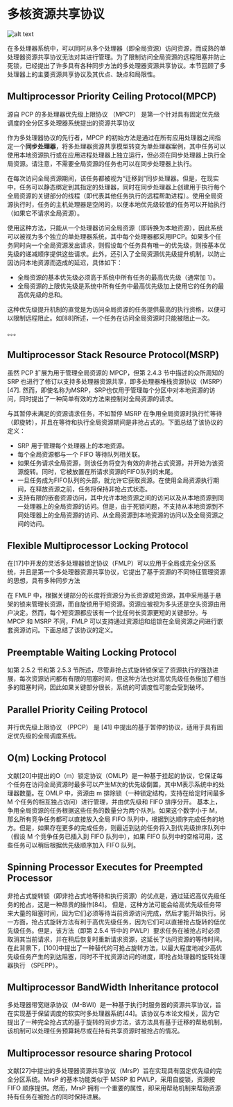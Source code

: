# 多核资源共享协议

![alt text](../../assets/images/xxp_image.png)

在多处理器系统中，可以同时从多个处理器（即全局资源）访问资源，而成熟的单处理器资源共享协议无法对其进行管理。为了限制访问全局资源的远程阻塞并防止死锁，已经提出了许多具有各种同步方法的多处理器资源共享协议。本节回顾了多处理器上的主要资源共享协议及其优点、缺点和局限性。

## Multiprocessor Priority Ceiling Protocol(MPCP)

源自 PCP 的多处理器优先级上限协议 （MPCP） 是第一个针对具有固定优先级调度的全分区多处理器系统提出的资源共享协议

作为多处理器协议的先行者，MPCP 的初始方法是通过在所有应用处理器之间指定一个**同步处理器**，将多处理器资源共享模型转变为单处理器案例，其中任务可以使用本地资源执行或在应用进程处理器上独立运行，但必须在同步处理器上执行全局资源。请注意，不需要全局资源的任务也可以在同步处理器上执行。

在每次访问全局资源期间，该任务都被视为“迁移到”同步处理器。但是，在现实中，任务可以静态绑定到其指定的处理器，同时在同步处理器上创建用于执行每个全局资源的关键部分的线程（即代表其他任务执行的远程帮助进程）。使用全局资源执行时，任务的主机处理器是空闲的，以便本地优先级较低的任务可以开始执行（如果它不请求全局资源）。

使用这种方法，只能从一个处理器访问全局资源（即转换为本地资源），因此系统可以被视为多个独立的单处理器系统，其中每个处理器都采用IPCP。如果多个任务同时向一个全局资源发出请求，则假设每个任务具有唯一的优先级，则按基本优先级的递减顺序提供这些请求。此外，还引入了全局资源优先级提升机制，以防止因访问本地资源而造成的延迟，具体如下：

- 全局资源的基本优先级必须高于系统中所有任务的最高优先级（通常加 1）。
- 全局资源的上限优先级是系统中所有任务中最高优先级加上使用它的任务的最高优先级的总和。

这种优先级提升机制的直觉是为访问全局资源的任务提供最高的执行资格，以便可以限制远程阻止。如[88]所述，一个任务在访问全局资源时只能被阻止一次。

。。。

## Multiprocessor Stack Resource Protocol(MSRP)

虽然 PCP 扩展为用于管理全局资源的 MPCP，但第 2.4.3 节中描述的众所周知的 SRP 也进行了修订以支持多处理器资源共享，即多处理器堆栈资源协议（MSRP）[47]. 然而，即使名称为MSRP，SRP也仅用于管理每个分区中对本地资源的访问，同时提出了一种简单有效的方法来控制对全局资源的请求。

与其暂停未满足的资源请求任务，不如暂停 MSRP 在争用全局资源时执行忙等待（即旋转），并且在等待和执行全局资源期间是非抢占式的。下面总结了该协议的定义：

- SRP 用于管理每个处理器上的本地资源。
- 每个全局资源都与一个 FIFO 等待队列相关联。
- 如果任务请求全局资源，则该任务将变为有效的非抢占式资源，并开始为该资源旋转。同时，它被放置在所请求资源的FIFO队列的末尾。
- 一旦任务成为FIFO队列的头部，就允许它获取资源。在使用全局资源执行期间，在释放资源之前，任务将保持非抢占式状态。
- 支持有限的嵌套资源访问，其中允许本地资源之间的访问以及从本地资源到同一处理器上的全局资源的访问。但是，由于死锁问题，不支持从本地资源到不同处理器上的全局资源的访问、从全局资源到本地资源的访问以及全局资源之间的访问。

## Flexible Multiprocessor Locking Protocol

在[17]中开发的灵活多处理器锁定协议（FMLP）可以应用于全局或完全分区系统，并且是第一个多处理器资源共享协议，它提出了基于资源的不同特征管理资源的思想，具有多种同步方法

在 FMLP 中，根据关键部分的长度将资源分为长资源或短资源，其中采用基于悬架的锁来管理长资源，而自旋锁用于短资源。资源应被视为多头还是空头资源由用户决定。然而，每个短资源都应该有一个比任何长资源更短的关键部分。与 MPCP 和 MSRP 不同，FMLP 可以支持通过资源组和组锁在全局资源之间进行嵌套资源访问。下面总结了该协议的定义。

## Preemptable Waiting Locking Protocol

如第 2.5.2 节和第 2.5.3 节所述，尽管非抢占式旋转锁保证了资源执行的强劲进展，每次资源访问都有有限的阻塞时间，但这种方法也对高优先级任务施加了相当多的阻塞时间，因此如果关键部分很长，系统的可调度性可能会受到破坏。



## Parallel Priority Ceiling Protocol

并行优先级上限协议 （PPCP） 是 [41] 中提出的基于暂停的协议，适用于具有固定优先级的全局调度系统。



## O(m) Locking Protocol

文献[20]中提出的O（m）锁定协议（OMLP）是一种基于挂起的协议，它保证每个任务在访问全局资源时最多可以产生M次的优先级倒置，其中M表示系统中的处理器数量。在 OMLP 中，资源由 m 排除锁（一种锁定结构，支持在给定时间最多 M 个任务的相互独占访问）进行管理，并由优先级和 FIFO 排序分开。
基本上，争用全局资源的任务根据这些任务的数量分为两个队列。如果这个数字小于 M，那幺所有竞争任务都可以直接放入全局 FIFO 队列中，根据到达顺序完成任务的地方。但是，如果存在更多的完成任务，则最近到达的任务将入到优先级排序队列中（假设 M 个竞争任务已插入到 FIFO 队列中），如果 FIFO 队列中的空格可用，这些任务可以稍后根据优先级顺序加入 FIFO 队列。

## Spinning Processor Executes for Preempted Processor

非抢占式旋转锁（即非抢占式地等待和执行资源）的优点是，通过延迟高优先级任务的抢占，这是一种昂贵的操作[84]。
但是，这种方法可能会给高优先级任务带来大量的阻塞时间，因为它们必须等待当前资源访问完成，然后才能开始执行。另一方面，抢占式旋转方法有利于高优先级任务，因为它们可以直接抢占旋转的低优先级任务。但是，该方法（即第 2.5.4 节中的 PWLP）要求任务在被抢占时必须取消其当前请求，并在稍后恢复时重新请求资源，这延长了访问资源的等待时间。在此背景下，[100]中提出了一种替代的可抢占旋转方法，以最大程度地减少高优先级任务产生的到达阻塞，同时不干扰资源访问的进度，即抢占处理器的旋转处理器执行
（SPEPP）。

## Multiprocessor BandWidth Inheritance protocol

多处理器带宽继承协议（M-BWI）是一种基于执行时服务器的资源共享协议，旨在实现基于保留调度的软实时多处理器系统[44]。该协议与本论文相关，因为它提出了一种完全抢占式的基于旋转的同步方法，该方法具有基于迁移的帮助机制，该机制可以处理任务预算耗尽或在持有共享资源时被抢占的情况。

## Multiprocessor resource sharing Protocol

文献[27]中提出的多处理器资源共享协议（MrsP）旨在实现具有固定优先级的完全分区系统。MrsP 的基本功能类似于 MSRP 和 PWLP，采用自旋锁，资源按 FIFO 顺序提供。然而，MrsP 拥有一个重要的属性，即采用帮助机制来帮助资源持有任务在被抢占的同时保持进展。




